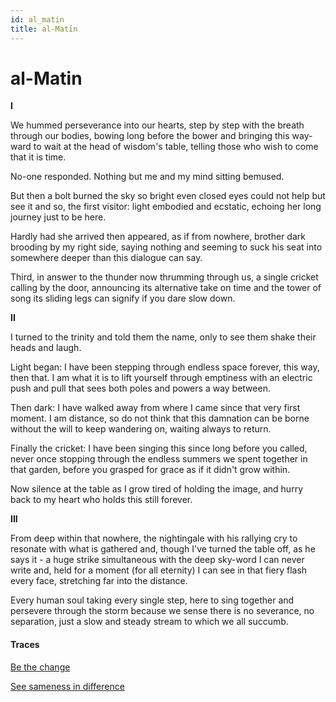 ```yaml
---
id: al_matin
title: al-Matīn
---
```


# al-Matin

**I**

We hummed perseverance
into our hearts, step by step
with the breath through our bodies,
bowing long before the bower
and bringing this way-ward to wait 
at the head of wisdom's table,
telling those who wish to come
that it is time.

No-one responded. Nothing 
but me and my mind
sitting bemused.

But then a bolt burned the sky
so bright even closed eyes
could not help but see it
and so, the first visitor:
light embodied and ecstatic,
echoing her long journey
just to be
here.

Hardly had she arrived then appeared,
as if from nowhere, brother dark
brooding by my right side,
saying nothing and seeming
to suck his seat into somewhere
deeper than this dialogue can say.

Third, in answer to the thunder 
now thrumming through us,
a single cricket calling by the door,
announcing its alternative 
take on time and the tower of song
its sliding legs can signify
if you dare slow down.

**II**

I turned to the trinity
and told them the name,
only to see them shake their heads and laugh.

Light began:
I have been stepping through
endless space forever, this way, then that.
I am what it is
to lift yourself through emptiness
with an electric push and pull
that sees both poles and powers
a way between.

Then dark:
I have walked away from where I came
since that very first moment.
I am distance,
so do not think that this damnation
can be borne without the will
to keep wandering on,
waiting always to return.

Finally the cricket:
I have been singing this
since long before you called,
never once stopping
through the endless summers
we spent together in that garden,
before you grasped for grace
as if it didn't grow within.

Now silence at the table
as I grow tired of holding the image,
and hurry back to my heart
who holds this still forever.

**III**

From deep within that nowhere,
the nightingale with his rallying cry
to resonate with what is gathered
and, though I've turned the table off,
as he says it - a huge strike simultaneous
with the deep sky-word I can never write
and, held for a moment (for all eternity) 
I can see in that fiery flash
every face, stretching far into the distance.

Every human soul taking every single step,
here to sing together and persevere
through the storm because we sense
there is no severance, no separation,
just a slow and steady stream
to which we all succumb.

#### Traces

[Be the change](https://www.youtube.com/watch?v=eSRmeVTYZlE "Yatao, Peia & Rob Taylor")

[See sameness in difference](https://www.youtube.com/watch?v=vyFkPd6fEuI "Orthodoxy is not always wrong")



